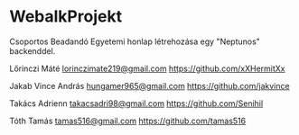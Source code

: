 # WebalkProjekt
Csoportos Beadandó
Egyetemi honlap létrehozása egy "Neptunos" backenddel.

Lőrinczi Máté         lorinczimate219@gmail.com   https://github.com/xXHermitXx

Jakab Vince András    hungamer965@gmail.com       https://github.com/jakvince

Takács Adrienn        takacsadri98@gmail.com      https://github.com/Senihil

Tóth Tamás            tamas516@gmail.com          https://github.com/tamas516

